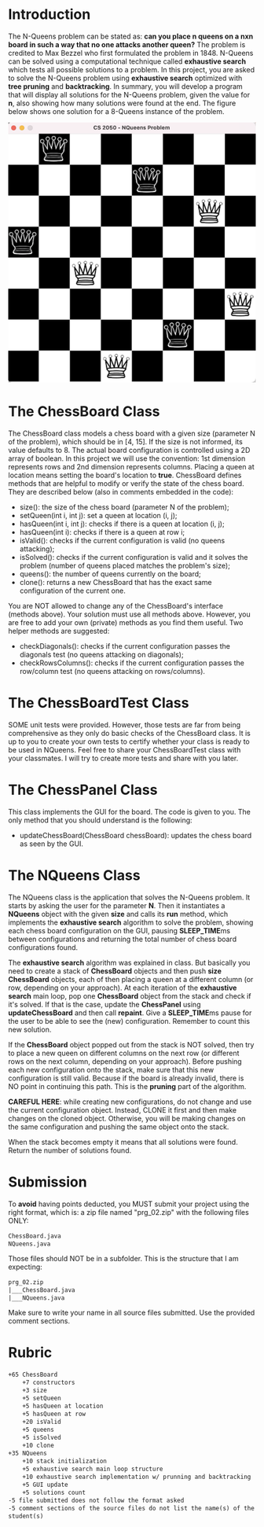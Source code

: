 # Introduction

The N-Queens problem can be stated as: **can you place n queens on a nxn board in such a way that no one attacks another queen?** The problem is credited to Max Bezzel who first formulated the problem in 1848. N-Queens can be solved using a computational technique called **exhaustive search** which tests all possible solutions to a problem. In this project, you are asked to solve the N-Queens problem using **exhaustive search** optimized with **tree pruning** and **backtracking**. In summary, you will develop a program that will display all solutions for the N-Queens problem, given the value for **n**, also showing how many solutions were found at the end. The figure below shows one solution for a 8-Queens instance of the problem. 

![pic1.png](pics/pic1.png)

# The ChessBoard Class

The ChessBoard class models a chess board with a given size (parameter N of the problem), which should be in [4, 15]. If the size is not informed, its value defaults to 8. The actual board configuration is controlled using a 2D array of boolean. In this project we will use the convention: 1st dimension represents rows and 2nd dimension represents columns. Placing a queen at location means setting the board's location to **true**. ChessBoard defines methods that are helpful to modify or verify the state of the chess board. They are described below (also in comments embedded in the code): 

* size(): the size of the chess board (parameter N of the problem);
* setQueen(int i, int j): set a queen at location (i, j);
* hasQueen(int i, int j): checks if there is a queen at location (i, j);
* hasQueen(int i): checks if there is a queen at row i;
* isValid(): checks if the current configuration is valid (no queens attacking);
* isSolved(): checks if the current configuration is valid and it solves the problem (number of queens placed matches the problem's size); 
* queens(): the number of queens currently on the board; 
* clone(): returns a new ChessBoard that has the exact same configuration of the current one. 

You are NOT allowed to change any of the ChessBoard's interface (methods above). Your solution must use all methods above. However, you are free to add your own (private) methods as you find them useful. Two helper methods are suggested: 

* checkDiagonals(): checks if the current configuration passes the diagonals test (no queens attacking on diagonals); 
* checkRowsColumns(): checks if the current configuration passes the row/column test (no queens attacking on rows/columns).

# The ChessBoardTest Class

SOME unit tests were provided. However, those tests are far from being comprehensive as they only do basic checks of the ChessBoard class. It is up to you to create your own tests to certify whether your class is ready to be used in NQueens. Feel free to share your ChessBoardTest class with your classmates. I will try to create more tests and share with you later. 

# The ChessPanel Class 

This class implements the GUI for the board. The code is given to you. The only method that you should understand is the following: 

* updateChessBoard(ChessBoard chessBoard): updates the chess board as seen by the GUI.

# The NQueens Class 

The NQueens class is the application that solves the N-Queens problem. It starts by asking the user for the parameter **N**.  Then it instantiates a **NQueens** object with the given **size** and calls its **run** method, which implements the **exhaustive search** algorithm to solve the problem, showing each chess board configuration on the GUI, pausing **SLEEP_TIME**ms between configurations and returning the total number of chess board configurations found. 

The **exhaustive search** algorithm was explained in class. But basically you need to create a stack of **ChessBoard** objects and then push **size** **ChessBoard** objects, each of then placing a queen at a different column (or row, depending on your approach). At each iteration of the **exhaustive search** main loop, pop one **ChessBoard** object from the stack and check if it's solved.  If that is the case, update the **ChessPanel** using **updateChessBoard** and then call **repaint**. Give a **SLEEP_TIME**ms pause for the user to be able to see the (new) configuration. Remember to count this new solution. 

If the **ChessBoard** object popped out from the stack is NOT solved, then try to place a new queen on different columns on the next row (or different rows on the next column, depending on your approach). Before pushing each new configuration onto the stack, make sure that this new configuration is still valid. Because if the board is already invalid, there is NO point in continuing this path. This is the **pruning** part of the algorithm. 

**CAREFUL HERE**: while creating new configurations, do not change and use the current configuration object. Instead, CLONE it first and then make changes on the cloned object. Otherwise, you will be making changes on the same configuration and pushing the same object onto the stack.  

When the stack becomes empty it means that all solutions were found. Return the number of solutions found. 

# Submission

To **avoid** having points deducted, you MUST submit your project using the right format, which is: a zip file named "prg_02.zip" with the following files ONLY:

```
ChessBoard.java
NQueens.java
```

Those files should NOT be in a subfolder. This is the structure that I am expecting:

```
prg_02.zip
|___ChessBoard.java
|___NQueens.java
```

Make sure to write your name in all source files submitted. Use the provided comment sections.

# Rubric 

```
+65 ChessBoard 
    +7 constructors
    +3 size
    +5 setQueen 
    +5 hasQueen at location 
    +5 hasQueen at row
    +20 isValid 
    +5 queens
    +5 isSolved
    +10 clone
+35 NQueens
    +10 stack initialization 
    +5 exhaustive search main loop structure
    +10 exhaustive search implementation w/ prunning and backtracking
    +5 GUI update
    +5 solutions count
-5 file submitted does not follow the format asked
-5 comment sections of the source files do not list the name(s) of the student(s)
```